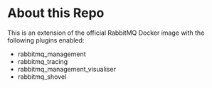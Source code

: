 # About this Repo

This is an extension of the official RabbitMQ Docker image with the following plugins enabled:

* rabbitmq_management
* rabbitmq_tracing
* rabbitmq_management_visualiser
* rabbitmq_shovel

